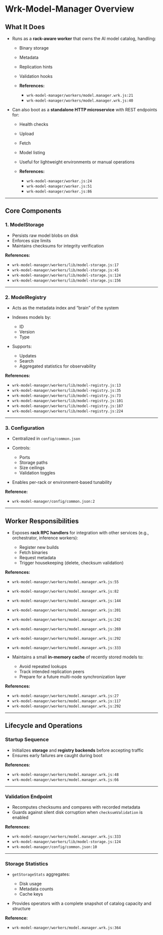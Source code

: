 # Wrk-Model-Manager Overview

## What It Does

* Runs as a **rack-aware worker** that owns the AI model catalog, handling:

  * Binary storage
  * Metadata
  * Replication hints
  * Validation hooks
  * **References:**

    * `wrk-model-manager/workers/model.manager.wrk.js:21`
    * `wrk-model-manager/workers/model.manager.wrk.js:40`

* Can also boot as a **standalone HTTP microservice** with REST endpoints for:

  * Health checks
  * Upload
  * Fetch
  * Model listing
  * Useful for lightweight environments or manual operations
  * **References:**

    * `wrk-model-manager/worker.js:24`
    * `wrk-model-manager/worker.js:51`
    * `wrk-model-manager/worker.js:86`

---

## Core Components

### 1. ModelStorage

* Persists raw model blobs on disk
* Enforces size limits
* Maintains checksums for integrity verification

**References:**

* `wrk-model-manager/workers/lib/model-storage.js:17`
* `wrk-model-manager/workers/lib/model-storage.js:45`
* `wrk-model-manager/workers/lib/model-storage.js:124`
* `wrk-model-manager/workers/lib/model-storage.js:156`

---

### 2. ModelRegistry

* Acts as the metadata index and “brain” of the system
* Indexes models by:

  * ID
  * Version
  * Type
* Supports:

  * Updates
  * Search
  * Aggregated statistics for observability

**References:**

* `wrk-model-manager/workers/lib/model-registry.js:13`
* `wrk-model-manager/workers/lib/model-registry.js:35`
* `wrk-model-manager/workers/lib/model-registry.js:73`
* `wrk-model-manager/workers/lib/model-registry.js:101`
* `wrk-model-manager/workers/lib/model-registry.js:187`
* `wrk-model-manager/workers/lib/model-registry.js:224`

---

### 3. Configuration

* Centralized in `config/common.json`
* Controls:

  * Ports
  * Storage paths
  * Size ceilings
  * Validation toggles
* Enables per-rack or environment-based tunability

**Reference:**

* `wrk-model-manager/config/common.json:2`

---

## Worker Responsibilities

* Exposes **rack RPC handlers** for integration with other services (e.g., orchestrator, inference workers):

  * Register new builds
  * Fetch binaries
  * Request metadata
  * Trigger housekeeping (delete, checksum validation)

**References:**
* `wrk-model-manager/workers/model.manager.wrk.js:55`
* `wrk-model-manager/workers/model.manager.wrk.js:82`
* `wrk-model-manager/workers/model.manager.wrk.js:144`
* `wrk-model-manager/workers/model.manager.wrk.js:201`
* `wrk-model-manager/workers/model.manager.wrk.js:242`
* `wrk-model-manager/workers/model.manager.wrk.js:269`
* `wrk-model-manager/workers/model.manager.wrk.js:292`
* `wrk-model-manager/workers/model.manager.wrk.js:333`
* Maintains a small **in-memory cache** of recently stored models to:

  * Avoid repeated lookups
  * Track intended replication peers
  * Prepare for a future multi-node synchronization layer

**References:**

* `wrk-model-manager/workers/model.manager.wrk.js:27`
* `wrk-model-manager/workers/model.manager.wrk.js:117`
* `wrk-model-manager/workers/model.manager.wrk.js:292`

---

## Lifecycle and Operations

### Startup Sequence

* Initializes **storage** and **registry backends** before accepting traffic
* Ensures early failures are caught during boot

**References:**

* `wrk-model-manager/workers/model.manager.wrk.js:48`
* `wrk-model-manager/workers/model.manager.wrk.js:66`

---

### Validation Endpoint

* Recomputes checksums and compares with recorded metadata
* Guards against silent disk corruption when `checksumValidation` is enabled

**References:**

* `wrk-model-manager/workers/model.manager.wrk.js:333`
* `wrk-model-manager/workers/lib/model-storage.js:124`
* `wrk-model-manager/config/common.json:10`

---

### Storage Statistics

* `getStorageStats` aggregates:

  * Disk usage
  * Metadata counts
  * Cache keys
* Provides operators with a complete snapshot of catalog capacity and structure

**Reference:**

* `wrk-model-manager/workers/model.manager.wrk.js:364`